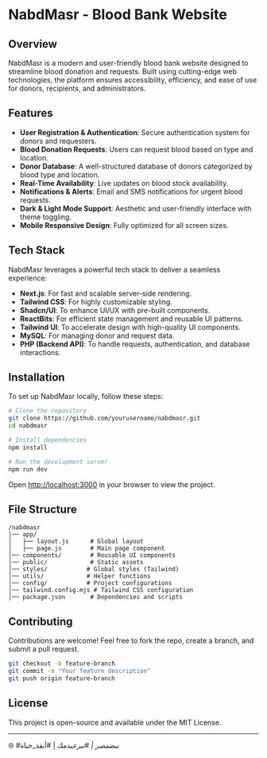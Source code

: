 # NabdMasr - Blood Bank Website

## Overview

NabdMasr is a modern and user-friendly blood bank website designed to streamline blood donation and requests. Built using cutting-edge web technologies, the platform ensures accessibility, efficiency, and ease of use for donors, recipients, and administrators.

## Features

- **User Registration & Authentication**: Secure authentication system for donors and requesters.
- **Blood Donation Requests**: Users can request blood based on type and location.
- **Donor Database**: A well-structured database of donors categorized by blood type and location.
- **Real-Time Availability**: Live updates on blood stock availability.
- **Notifications & Alerts**: Email and SMS notifications for urgent blood requests.
- **Dark & Light Mode Support**: Aesthetic and user-friendly interface with theme toggling.
- **Mobile Responsive Design**: Fully optimized for all screen sizes.

## Tech Stack

NabdMasr leverages a powerful tech stack to deliver a seamless experience:

- **Next.js**: For fast and scalable server-side rendering.
- **Tailwind CSS**: For highly customizable styling.
- **Shadcn/UI**: To enhance UI/UX with pre-built components.
- **ReactBits**: For efficient state management and reusable UI patterns.
- **Tailwind UI**: To accelerate design with high-quality UI components.
- **MySQL**: For managing donor and request data.
- **PHP (Backend API)**: To handle requests, authentication, and database interactions.

## Installation

To set up NabdMasr locally, follow these steps:

```sh
# Clone the repository
git clone https://github.com/yourusername/nabdmasr.git
cd nabdmasr

# Install dependencies
npm install

# Run the development server
npm run dev
```

Open [http://localhost:3000](http://localhost:3000) in your browser to view the project.

## File Structure

```
/nabdmasr
│── app/
│   ├── layout.js      # Global layout
│   ├── page.js        # Main page component
│── components/        # Reusable UI components
│── public/            # Static assets
│── styles/           # Global styles (Tailwind)
│── utils/            # Helper functions
│── config/           # Project configurations
│── tailwind.config.mjs # Tailwind CSS configuration
│── package.json       # Dependencies and scripts
```

## Contributing

Contributions are welcome! Feel free to fork the repo, create a branch, and submit a pull request.

```sh
git checkout -b feature-branch
git commit -m "Your feature description"
git push origin feature-branch
```

## License

This project is open-source and available under the MIT License.

---

🌐 #نبض*مصر | #تبرع*بدمك | #أنقذ_حياة
